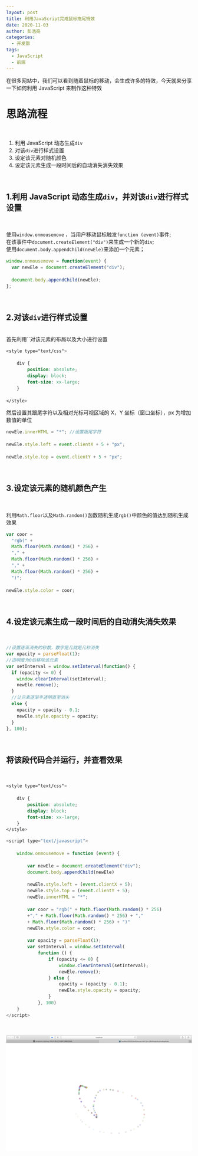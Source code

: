```yaml
---
layout: post
title: 利用JavaScript完成鼠标拖尾特效
date: 2020-11-03
author: 彭浩亮
categories:
  - 开发部
tags:
  - JavaScript
  - 前端
---
```


在很多网站中，我们可以看到随着鼠标的移动，会生成许多的特效，今天就来分享一下如何利用 JavaScript 来制作这种特效
<br>

# 思路流程

<br>

1. 利用 JavaScript 动态生成`div`<br>
2. 对该`div`进行样式设置
3. 设定该元素对随机颜色
4. 设定该元素生成一段时间后的自动消失消失效果

<br>

## 1.利用 JavaScript 动态生成`div`，并对该`div`进行样式设置

<br>

使用`window.onmousemove` ，当用户移动鼠标触发`function (event)`事件;<br>
在该事件中`document.createElement("div")`来生成一个新的`div`;<br>
使用`document.body.appendChild(newEle)`来添加一个元素；

```javascript
window.onmousemove = function(event) {
  var newEle = document.createElement("div");

  document.body.appendChild(newEle);
};
```

<br>

## 2.对该`div`进行样式设置

<br>
首先利用`<style></style>`对该元素的布局以及大小进行设置

```css
<style type="text/css">

    div {
        position: absolute;
        display: block;
        font-size: xx-large;
    }

</style>
```

然后设置其跟尾字符以及相对光标可视区域的 X，Y 坐标（窗口坐标），px 为增加数值的单位

```js
newEle.innerHTML = "*"; //设置跟尾字符

newEle.style.left = event.clientX + 5 + "px";

newEle.style.top = event.clientY + 5 + "px";
```

<br>

## 3.设定该元素的随机颜色产生

<br>

利用`Math.floor`以及`Math.random()`函数随机生成`rgb()`中颜色的值达到随机生成效果

```js
var coor =
  "rgb(" +
  Math.floor(Math.random() * 256) +
  "," +
  Math.floor(Math.random() * 256) +
  "," +
  Math.floor(Math.random() * 256) +
  ")";

newEle.style.color = coor;
```

<br>

## 4.设定该元素生成一段时间后的自动消失消失效果

<br>

```js
//设置逐渐消失的秒数，数字是几就是几秒消失
var opacity = parseFloat(1);
//透明度为0后移除该元素
var setInterval = window.setInterval(function() {
  if (opacity <= 0) {
    window.clearInterval(setInterval);
    newEle.remove();
  }
  //让元素逐渐半透明直至消失
  else {
    opacity = opacity - 0.1;
    newEle.style.opacity = opacity;
  }
}, 100);
```

<br>

## 将该段代码合并运行，并查看效果

<br>

```css
<style type="text/css">

    div {
        position: absolute;
        display: block;
        font-size: xx-large;
    }
</style>
```

```js
<script type="text/javascript">

    window.onmousemove = function (event) {

        var newEle = document.createElement("div");
        document.body.appendChild(newEle)

        newEle.style.left = (event.clientX + 5);
        newEle.style.top = (event.clientY + 5);
        newEle.innerHTML = "*";

        var coor = "rgb(" + Math.floor(Math.random() * 256)
        +"," + Math.floor(Math.random() * 256) + ","
        + Math.floor(Math.random() * 256) + ")"
        newEle.style.color = coor;

        var opacity = parseFloat(1);
        var setInterval = window.setInterval(
            function () {
                if (opacity <= 0) {
                    window.clearInterval(setInterval);
                    newEle.remove();
                } else {
                    opacity = (opacity - 0.1);
                    newEle.style.opacity = opacity;
                }
            }, 100)
    }
</script>
```

<br>

![image-p1](../imgs/2011/01/phl/p1.png)

